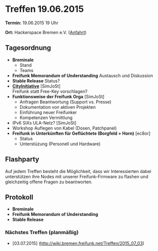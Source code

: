 # Treffen 19.06.2015

**Termin:** 19.06.2015 19 Uhr

**Ort:** Hackerspace Bremen e.V. ([Anfahrt](https://www.hackerspace-bremen.de/anfahrt/))

## Tagesordnung

* **Breminale**
  * Stand
  * Teams
* **Freifunk Memorandum of Understanding** Austausch und Diskussion
* **Stable Release** Status?
* **[CityInitiative](http://www.bremen-city.de/)** [SimJoSt]  
  Freifunk statt Free-Key vorschlagen?
* **Funktionsweise der Freifunk Orga** [SimJoSt]
  * Anfragen Beantwortung (Support vs. Presse)
  * Dokumentation von aktiven Projekten
  * Einführung neuer Freifunker
  * Kompetenzen Vermittlung
* IPv6 SiXs ULA-Netz? [SimJoSt]
* Workshop Auflegen von Kabel (Dosen, Patchpanel)
* **Freifunk in Unterkünften für Geflüchtete (Borgfeld + Horn)** [ec8or]
  * Status
  * Unterstüzung (Personell und Hardware)

## Flashparty

Auf jedem Treffen besteht die Möglichkeit, dass wir Interessierten dabei unterstützen ihre Nodes mit unserer Freifunk-Firmware zu flashen und gleichzeitig offene Fragen zu beantworten.

## Protokoll

* **Breminale**
* **Freifunk Memorandum of Understanding**
* **Stable Release**

### Nächstes Treffen (planmäßig)
* [03.07.2015] (http://wiki.bremen.freifunk.net/Treffen/2015_07_03)